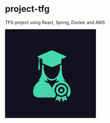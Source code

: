 # project-tfg
TFG project using React, Spring, Docker and AWS

<img src="https://github.com/miguelglez8/project-tfg/blob/main/frontend/public/logo.png" width="300">
